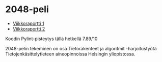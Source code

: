 # 2048-peli

- [Viikkoraportti 1](https://github.com/tikuisma/2048/blob/master/dokumentaatio/viikkoraportti_1.md)
- [Viikkoraportti 2](https://github.com/tikuisma/2048/blob/master/dokumentaatio/viikkoraportti_2.md)

Koodin Pylint-pisteytys tällä hetkellä 7.89/10

2048-pelin tekeminen on osa Tietorakenteet ja algoritmit -harjoitustyötä Tietojenkäsittelytieteen aineopinnoissa Helsingin yliopistossa.
